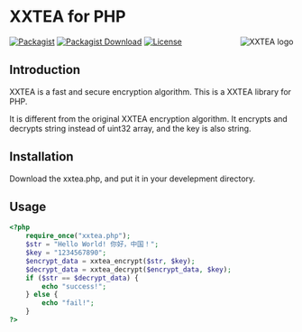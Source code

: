 # XXTEA for PHP

<a href="https://github.com/xxtea/">
    <img src="https://avatars1.githubusercontent.com/u/6683159?v=3&s=86" alt="XXTEA logo" title="XXTEA" align="right" />
</a>

[![Packagist](https://img.shields.io/packagist/v/xxtea/xxtea.svg)](https://packagist.org/packages/xxtea/xxtea)
[![Packagist Download](https://img.shields.io/packagist/dm/xxtea/xxtea.svg)](https://packagist.org/packages/xxtea/xxtea)
[![License](https://img.shields.io/packagist/l/xxtea/xxtea.svg)](https://packagist.org/packages/xxtea/xxtea)

## Introduction

XXTEA is a fast and secure encryption algorithm. This is a XXTEA library for PHP.

It is different from the original XXTEA encryption algorithm. It encrypts and decrypts string instead of uint32 array, and the key is also string.

## Installation

Download the xxtea.php, and put it in your develepment directory.

## Usage

```php
<?php
    require_once("xxtea.php");
    $str = "Hello World! 你好，中国！";
    $key = "1234567890";
    $encrypt_data = xxtea_encrypt($str, $key);
    $decrypt_data = xxtea_decrypt($encrypt_data, $key);
    if ($str == $decrypt_data) {
        echo "success!";
    } else {
        echo "fail!";
    }
?>
```

